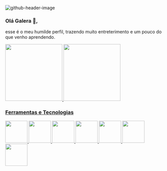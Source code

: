 ![github-header-image](https://user-images.githubusercontent.com/96153337/170153216-9cfa73e8-ce5d-4b4e-a5f8-d5b14afad3cd.png)

### Olá Galera 👋,
esse é o meu humilde perfil, trazendo muito entreterimento e um pouco do que venho aprendendo.

<div>
<a href="https://github.com/seu-usuário-aqui">
<img height="180em" src="https://github-readme-stats.vercel.app/api/top-langs/?username=lips142&layout=compact&langs_count=7&theme=dracula"/>
<img height="180em" src="https://github-readme-stats.vercel.app/api?username=lips142&show_icons=true&theme=dracula&include_all_commits=true&count_private=true"/>
</div>

 ### Ferramentas e Tecnologias
<img src="https://cdn.jsdelivr.net/gh/devicons/devicon/icons/html5/html5-original-wordmark.svg" width="70" heigth="70"/>
<img src="https://cdn.jsdelivr.net/gh/devicons/devicon/icons/java/java-original.svg"  width="70" heigth="70"/>
<img src="https://cdn.jsdelivr.net/gh/devicons/devicon/icons/css3/css3-original-wordmark.svg" width="70" heigth="70" />
<img src="https://cdn.jsdelivr.net/gh/devicons/devicon/icons/javascript/javascript-original.svg" width="70" heigth="70"/>
<img src="https://cdn.jsdelivr.net/gh/devicons/devicon/icons/python/python-plain-wordmark.svg" width="70" heigth="70"/>
<img src="https://cdn.jsdelivr.net/gh/devicons/devicon/icons/wordpress/wordpress-original.svg" width="70" heigth="70"/>
<img src="https://cdn.jsdelivr.net/gh/devicons/devicon/icons/dart/dart-plain-wordmark.svg" width="70" heigth="70" />




 
